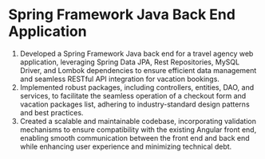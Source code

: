 # Spring Framework Java Back End Application

1. Developed a Spring Framework Java back end for a travel agency web application, leveraging Spring Data JPA, Rest Repositories, MySQL Driver, and Lombok dependencies to ensure efficient data management and seamless RESTful API integration for vacation bookings.
2. Implemented robust packages, including controllers, entities, DAO, and services, to facilitate the seamless operation of a checkout form and vacation packages list, adhering to industry-standard design patterns and best practices.
3. Created a scalable and maintainable codebase, incorporating validation mechanisms to ensure compatibility with the existing Angular front end, enabling smooth communication between the front end and back end while enhancing user experience and minimizing technical debt.
